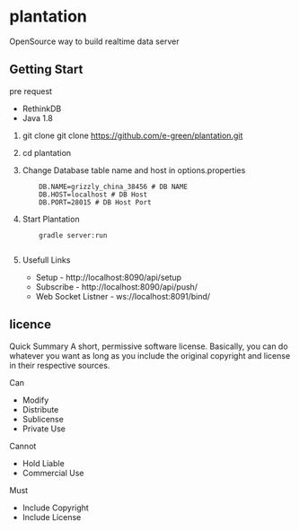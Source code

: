 # plantation
[logo]: https://raw.githubusercontent.com/e-green/plantation/master/plantation_logo.png "E-Green Plantation"
OpenSource way to build realtime data server

## Getting Start

pre request
  
  * RethinkDB
  * Java 1.8

1. git clone 
    git clone https://github.com/e-green/plantation.git
2. cd plantation
3. Change Database table name and host in options.properties
    ```
        DB.NAME=grizzly_china_38456 # DB NAME
        DB.HOST=localhost # DB Host
        DB.PORT=28015 # DB Host Port
    ```
    
4. Start Plantation
    ```
        gradle server:run
        
    ```
5. Usefull Links
    - Setup              - http://localhost:8090/api/setup <POST method>
    - Subscribe          - http://localhost:8090/api/push/<ENTITY>
    - Web Socket Listner - ws://localhost:8091/bind/<ENTITY>


## licence 
Quick Summary
A short, permissive software license. Basically, you can do whatever you want as long as you include the original copyright and license in their respective sources.


Can
 * Modify 
 * Distribute 
 * Sublicense 
 * Private Use 

Cannot
 * Hold Liable 
 * Commercial Use 

Must
 * Include Copyright 
 * Include License 
